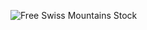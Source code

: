 ![Free Swiss Mountains Stock](https://images.freeimages.com/images/large-previews/371/swiss-mountains-1362975.jpg)
